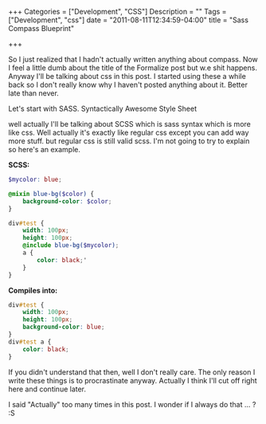+++
Categories = ["Development", "CSS"]
Description = ""
Tags = ["Development", "css"]
date = "2011-08-11T12:34:59-04:00"
title = "Sass Compass Blueprint"

+++

So I just realized that I hadn't actually written anything about compass. Now I feel a little dumb about the title of the Formalize post but w.e shit happens. Anyway I'll be talking about css in this post. I started using these a while back so I don't really know why I haven't posted anything about it. Better late than never. 

Let's start with SASS. Syntactically Awesome Style Sheet

well actually I'll be talking about SCSS which is sass syntax which is more like css. Well actually it's exactly like regular css except you can add way more stuff. but regular css is still valid scss. I'm not going to try to explain so here's an example.

**SCSS:**

``` scss
$mycolor: blue;

@mixin blue-bg($color) {
    background-color: $color;
}

div#test {
    width: 100px;
    height: 100px;
    @include blue-bg($mycolor);
    a {
        color: black;'
    }
}
```

**Compiles into:**

``` css
div#test {
    width: 100px;
    height: 100px;
    background-color: blue;
}
div#test a {
    color: black;
}
```

If you didn't understand that then, well I don't really care. The only reason I write these things is to procrastinate anyway. Actually I think I'll cut off right here and continue later.

I said "Actually" too many times in this post. I wonder if I always do that ... ? :S
